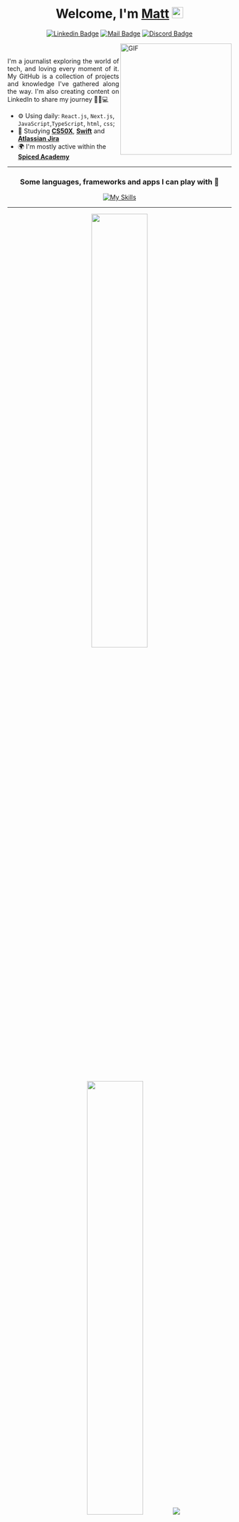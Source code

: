 <div align="center">
   <h1>Welcome, I'm <a href="https://www.linkedin.com/in/akamateus/">Matt</a> <img src="https://media.giphy.com/media/hvRJCLFzcasrR4ia7z/giphy.gif" width="25px"> </h1>
   
   
 
   
[![Linkedin Badge](https://img.shields.io/badge/-MateusOliveira-blue?style=flat&logo=Linkedin&logoColor=white&link=https://www.linkedin.com/in/mateusoliveirac/)](https://www.linkedin.com/in/mateusoliveirac/)
[![Mail Badge](https://img.shields.io/badge/-mateusoliveirac@hotmail.com-c14438?style=flat&logo=Gmail&logoColor=white&link=mailto:mateusoliveirac@hotmail.com)](mailto:mateusoliveirac@hotmail.com)
[![Discord Badge](https://img.shields.io/badge/-akamateus🕹️-mediumpurple?style=flat&logo=discord&logoColor=white&link=https://instagram.com/akamateus/)](https://instagram.com/akamateus)
<!-- [![Instagram Badge](https://img.shields.io/badge/-MyPlaylists🎧-limegreen?style=flat&logo=spotify&logoColor=white&link=https://open.spotify.com/user/12147384688?si=c8b08e3f123541df)](https://open.spotify.com/user/12147384688?si=c8b08e3f123541df) -->
   
</div> 
<div id= 'container'>
    <img  width=250 align="right" alt="GIF" src="https://media.giphy.com/media/y0XAoHQPmv4CQ/giphy.gif" />
   <br/>
  <p  align-text=left align=justify> I'm a journalist exploring the world of tech, and loving every moment of it. My GitHub is a collection of projects and knowledge I've gathered along the way. I'm also creating content on LinkedIn to share my journey 📰💡💻

- ⚙️ Using daily:  `React.js`, `Next.js`, `JavaScript`,`TypeScript`, `html`, `css`;
- 📝 Studying **[CS50X](https://cs50.harvard.edu/x/2023/)**, **[Swift](https://developer.apple.com/swift/)** and **[Atlassian Jira](https://www.atlassian.com/software/jira)**
- 🌍 I'm mostly active within the **[Spiced Academy](https://www.spiced-academy.com/en)**
<!-- - 💻 PC-Gaming Addict (mostly **[League of Legends](https://www.leagueofgraphs.com/summoner/euw/akamateus)**)
- 🧛 Watching Anime & slapstick comedy -->
  </p>
 </div>
<hr>
<div align=center>
<h3> Some languages, frameworks and apps I can play with 🎯 </h3>

[![My Skills](https://skillicons.dev/icons?i=git,github,mongodb,react,babel,nextjs,js,ts,html,css,vscode,ps,ai,tailwind)](https://skillicons.dev)
</div>

<hr>
<p align="center">
  <img height="50%" width="auto" src ="https://github-readme-stats.vercel.app/api?username=akamateus&show_icons=true&count_private=true&theme=darcula&hide_border=true&hide=issues,contribs&bg_color=00000000">
  <img height="50%" width="auto" src ="https://github-readme-stats.vercel.app/api/top-langs/?username=akamateus&layout=compact&hide_border=true&theme=darcula&bg_color=00000000&langs_count=6&hide=jupyter%20notebook,tex,css,php&exclude_repo=Pacman-AI">
  <img src ="https://github-readme-streak-stats.herokuapp.com?user=akamateus&theme=darcula&hide_border=true&background=FFFFFF00">
  <br>
</p>
  
Let start with the basics:

```
function aTypicalDay(hasOnSiteInterview, hasCodingChallenge) {
  if (hasOnSiteInterview) {
    return crushInterview();
  }

  // Morning
  workOut();
  let applicationsSubmitted = 0;
  while (applicationsSubmitted < 5) {
    applicationsSubmitted++;
  }

  // Afternoon
  haveLunch();
  const topics = ['CSS', 'systemDesign', 'Python'];
  for (let i = 0; i < topics.length; i++) {
    study(topics[i]);
  }

  // Evening
  netflix();
  if (hasCodingChallenge) {
    doCodingChallenge();
  } else {
    studyMore();
  }
  playLeagueOfLegends();
  return sleep();
}

```
